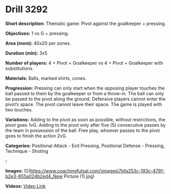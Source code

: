 # Drill 3292

**Short description:**
Thematic game: Pivot against the goalkeeper + pressing.

**Objectives:**
1 vs G + pressing.

**Area (mxm):**
40x20 per zones.

**Duration (min):**
3x5

**Number of players:**
4 + Pivot + Goalkeeper vs 4 + Pivot + Goalkeeper with substitutions.

**Materials:**
Balls, marked shirts, cones.

**Progression:**
Pressing can only start when the opposing player touches the ball passed to them by the goalkeeper or from a throw-in. The ball can only be passed to the pivot along the ground. Defensive players cannot enter the pivot’s space. The pivot cannot leave their space. The game is played with two touches.

**Variations:**
Adding to the pivot as soon as possible, without restrictions, the pivot goes 1vG. Adding to the pivot only after five (5) consecutive passes by the team in possession of the ball. Free play, whoever passes to the pivot goes to finish the action 2vG.

**Categories:**
Positional Attack - Exit Pressing, Positional Defense - Pressing, Technique - Shoting

**:**


**Images:**
![](https://www.coachingfutsal.com/\images\7bfa253c-193c-4791-b2e3-855a024b2ed4_New Picture (1).jpg)

**Videos:**
[Video Link](https://www.youtube.com/embed/fF3htQDOdIo)

